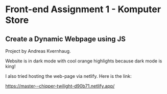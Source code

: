 # Front-end Assignment 1 - Komputer Store

## Create a Dynamic Webpage using JS

Project by Andreas Kvernhaug. 

Website is in dark mode with cool orange highlights because dark mode is king! 

I also tried hosting the web-page via netlify. Here is the link:

https://master--chipper-twilight-d90b71.netlify.app/